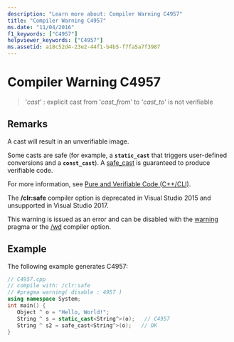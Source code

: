 ```yaml
---
description: "Learn more about: Compiler Warning C4957"
title: "Compiler Warning C4957"
ms.date: "11/04/2016"
f1_keywords: ["C4957"]
helpviewer_keywords: ["C4957"]
ms.assetid: a18c52d4-23e2-44f1-b4b5-f7fa5a7f3987
---
```

# Compiler Warning C4957

> '*cast*' : explicit cast from '*cast_from*' to '*cast_to*' is not verifiable

## Remarks

A cast will result in an unverifiable image.

Some casts are safe (for example, a **`static_cast`** that triggers user-defined conversions and a **`const_cast`**). A [safe_cast](../../extensions/safe-cast-cpp-component-extensions.md) is guaranteed to produce verifiable code.

For more information, see [Pure and Verifiable Code (C++/CLI)](../../dotnet/pure-and-verifiable-code-cpp-cli.md).

The **/clr:safe** compiler option is deprecated in Visual Studio 2015 and unsupported in Visual Studio 2017.

This warning is issued as an error and can be disabled with the [warning](../../preprocessor/warning.md) pragma or the [/wd](../../build/reference/compiler-option-warning-level.md) compiler option.

## Example

The following example generates C4957:

```cpp
// C4957.cpp
// compile with: /clr:safe
// #pragma warning( disable : 4957 )
using namespace System;
int main() {
   Object ^ o = "Hello, World!";
   String ^ s = static_cast<String^>(o);   // C4957
   String ^ s2 = safe_cast<String^>(o);   // OK
}
```
